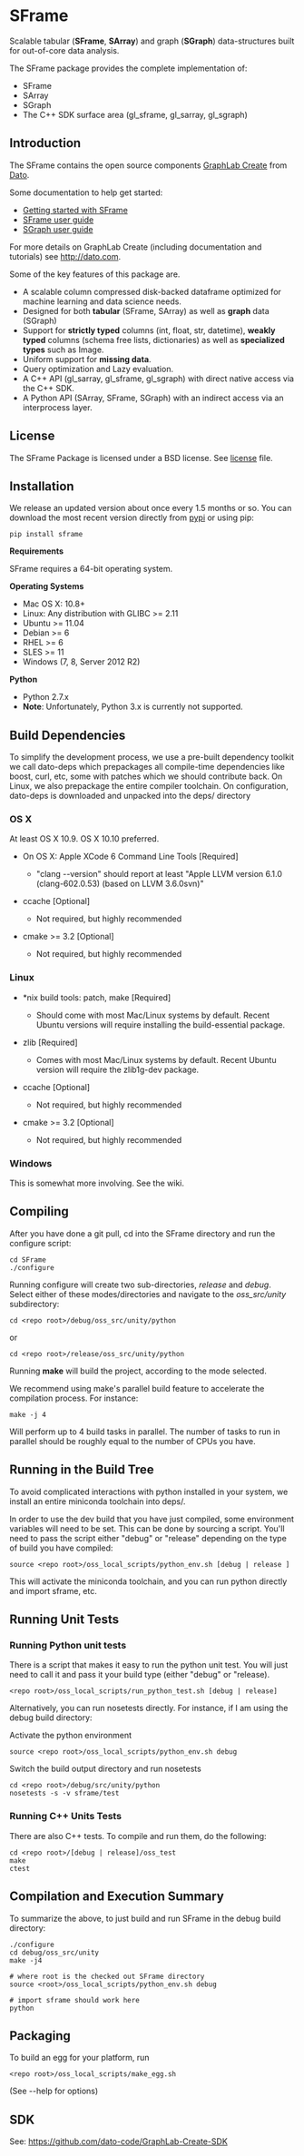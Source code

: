 SFrame
======

Scalable tabular (**SFrame**, **SArray**) and graph (**SGraph**) data-structures built for out-of-core data analysis. 

The SFrame package provides the complete implementation of:
 - SFrame
 - SArray
 - SGraph 
 - The C++ SDK surface area (gl_sframe, gl_sarray, gl_sgraph)

Introduction
------------

The SFrame contains the open source components [GraphLab Create](https://dato.com/products/create/) from [Dato](http://dato.com). 

Some documentation to help get started:
- [Getting started with SFrame](https://dato.com/learn/gallery/notebooks/introduction_to_sframes.html)
- [SFrame user guide](https://dato.com/learn/userguide/sframe/tabular-data.html)
- [SGraph user guide](https://dato.com/learn/userguide/sgraph/sgraph.html) 

For more details on GraphLab Create (including documentation and tutorials) see http://dato.com.

Some of the key features of this package are.

- A scalable column compressed disk-backed dataframe optimized for machine learning and data science needs.
- Designed for both **tabular** (SFrame, SArray) as well as **graph** data (SGraph)
- Support for **strictly typed** columns (int, float, str, datetime), **weakly typed** columns (schema free lists, dictionaries) as well as **specialized types** such as Image.
- Uniform support for **missing data**.
- Query optimization and Lazy evaluation.
- A C++ API (gl_sarray, gl_sframe, gl_sgraph) with direct native access via the C++ SDK.
- A Python API (SArray, SFrame, SGraph) with an indirect access via an interprocess layer.

License
-------
The SFrame Package is licensed under a BSD license. See [license](LICENSE) file.

Installation
------------
We release an updated version about once every 1.5 months or so. You can download
the most recent version directly from [pypi](https://pypi.python.org/pypi/SFrame)
or using pip:

    pip install sframe

**Requirements**

SFrame requires a 64-bit operating system.

**Operating Systems**
- Mac OS X: 10.8+
- Linux: Any distribution with GLIBC >= 2.11
 - Ubuntu >= 11.04 
 - Debian >= 6 
 - RHEL >= 6 
 - SLES >= 11
- Windows (7, 8, Server 2012 R2)

**Python**
- Python 2.7.x
- **Note**: Unfortunately, Python 3.x is currently not supported.

Build Dependencies
------------------
To simplify the development process, we use a pre-built dependency toolkit we
call dato-deps which prepackages all compile-time dependencies like boost, curl,
etc, some with patches which we should contribute back.  On Linux, we also
prepackage the entire compiler toolchain. On configuration, dato-deps is
downloaded and unpacked into the deps/ directory

### OS X
At least OS X 10.9. OS X 10.10 preferred.

* On OS X: Apple XCode 6 Command Line Tools [Required]
  +  "clang --version" should report at least
     "Apple LLVM version 6.1.0 (clang-602.0.53) (based on LLVM 3.6.0svn)"

* ccache [Optional]
   + Not required, but highly recommended

* cmake >= 3.2 [Optional]
   + Not required, but highly recommended

### Linux

* *nix build tools: patch, make [Required]
   +  Should come with most Mac/Linux systems by default. Recent Ubuntu versions
   will require installing the build-essential package.

* zlib [Required]
   +   Comes with most Mac/Linux systems by default. Recent Ubuntu version will
   require the zlib1g-dev package.

* ccache [Optional]
   + Not required, but highly recommended

* cmake >= 3.2 [Optional]
   + Not required, but highly recommended

### Windows

This is somewhat more involving. See the wiki.


Compiling
---------
After you have done a git pull, cd into the SFrame directory and run the configure script:

    cd SFrame
    ./configure

Running configure will create two sub-directories, *release* and *debug*.  Select 
either of these modes/directories and navigate to the *oss_src/unity* subdirectory:

    cd <repo root>/debug/oss_src/unity/python
   
   or
   
    cd <repo root>/release/oss_src/unity/python

Running **make** will build the project, according to the mode selected. 

We recommend using make's parallel build feature to accelerate the compilation
process. For instance:

    make -j 4

Will perform up to 4 build tasks in parallel. The number of tasks to run in
parallel should be roughly equal to the number of CPUs you have.

Running in the Build Tree
-------------------------
To avoid complicated interactions with python installed in your system, we
install an entire miniconda toolchain into deps/.

In order to use the dev build that you have just compiled, some environment
variables will need to be set.  This can be done by sourcing a script. You'll
need to pass the script either "debug" or "release" depending on the type of
build you have compiled:
  
    source <repo root>/oss_local_scripts/python_env.sh [debug | release ]

This will activate the miniconda toolchain, and you can run python directly
and import sframe, etc.
 
Running Unit Tests
------------------

### Running Python unit tests

There is a script that makes it easy to run the python unit test. You will just need to call it and pass it
your build type (either "debug" or "release).

    <repo root>/oss_local_scripts/run_python_test.sh [debug | release]

Alternatively, you can run nosetests directly. For instance, if I am using
the debug build directory:

Activate the python environment

    source <repo root>/oss_local_scripts/python_env.sh debug

Switch the build output directory and run nosetests

    cd <repo root>/debug/src/unity/python
    nosetests -s -v sframe/test

### Running C++ Units Tests
 
There are also C++ tests. To compile and run them, do the following:

    cd <repo root>/[debug | release]/oss_test
    make
    ctest
  
Compilation and Execution Summary
---------------------------------
To summarize the above, to just build and run SFrame in the debug build directory:

    ./configure
    cd debug/oss_src/unity
    make -j4

    # where root is the checked out SFrame directory
    source <root>/oss_local_scripts/python_env.sh debug

    # import sframe should work here
    python


Packaging
---------
To build an egg for your platform, run

    <repo root>/oss_local_scripts/make_egg.sh

(See --help for options)

SDK
---
See: https://github.com/dato-code/GraphLab-Create-SDK

